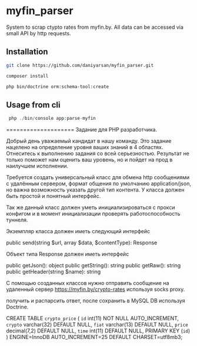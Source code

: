 
# myfin_parser

System to scrap ctypto rates from myfin.by. All data can be accessed via small API by http requests. 

## Installation

```bash
git clone https://github.com/daniyarsan/myfin_parser.git

composer install

php bin/doctrine orm:schema-tool:create
```

## Usage from cli

```php
 php ./bin/console app:parse-myfin
 ```
 
 ====================
 Задание для PHP разработчика.

Добрый день уважаемый кандидат в нашу команду. Это задание нацелено на определение уровня ваших знаний в 4 областях. Отнеситесь к выполнению задания со всей серьезностью. Результат не только поможет нам оценить ваш уровень, но и пойдет на прод в наилучшем исполнении.

Требуется создать универсальный класс для обмена http сообщениями с удалённым сервером, формат общения по умолчанию application/json, но важна возможность указать другой тип контента. У класса должен быть простой и понятный интерфейс.

Так же данный класс должен уметь инициализироваться с прокси конфигом и в момент инициализации проверять работоспособность туннеля.

Экземпляр класса должен иметь следующий интерфейс

public send(string $url, array $data, $contentType): Response

Объект типа Response должен иметь интерфейс

public getJson(): object
public getString(): string
public getRaw(): string
public getHeader(string $name): string

С помощью созданных классов нужно отправить сообщение на удаленный сервер https://myfin.by/crypto-rates используя socks proxy.

получить и распарсить ответ, после сохранить в MySQL DB используя Doctrine.

CREATE TABLE `crypto_price` (
`id` int(11) NOT NULL AUTO\_INCREMENT,
`crypto` varchar(32) DEFAULT NULL,
`fiat` varchar(13) DEFAULT NULL,
`price` decimal(7,2) DEFAULT NULL,
`time` int(11) DEFAULT NULL,
PRIMARY KEY (`id`)
) ENGINE=InnoDB AUTO\_INCREMENT=25 DEFAULT CHARSET=utf8mb3;



